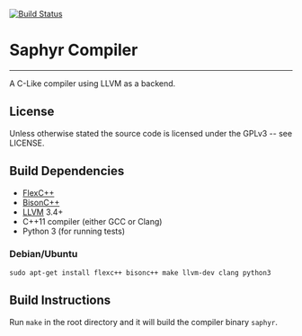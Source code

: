 [![Build Status](https://travis-ci.org/jdm64/saphyr.svg)](https://travis-ci.org/jdm64/saphyr)

# Saphyr Compiler #
-------------------

A C-Like compiler using LLVM as a backend.

## License ##

Unless otherwise stated the source code is licensed under the GPLv3 -- see LICENSE.

## Build Dependencies ##

* [FlexC++](http://flexcpp.sourceforge.net/)
* [BisonC++](http://bisoncpp.sourceforge.net/)
* [LLVM](http://llvm.org/) 3.4+
* C++11 compiler (either GCC or Clang)
* Python 3 (for running tests)

### Debian/Ubuntu ###

`sudo apt-get install flexc++ bisonc++ make llvm-dev clang python3`

## Build Instructions ##

Run `make` in the root directory and it will build the compiler binary `saphyr`.